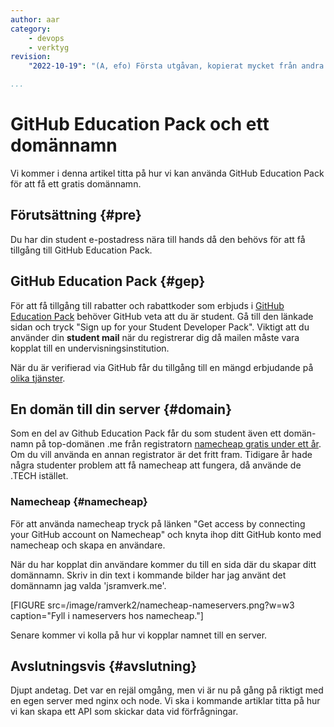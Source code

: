 ```yaml
---
author: aar
category:
    - devops
    - verktyg
revision:
    "2022-10-19": "(A, efo) Första utgåvan, kopierat mycket från andra artikeln om education pack on digital ocean."

...
```

GitHub Education Pack och ett domännamn
==================================

Vi kommer i denna artikel titta på hur vi kan använda GitHub Education Pack för att få ett gratis domännamn.

<!--more-->



Förutsättning {#pre}
--------------------------------------

Du har din student e-postadress nära till hands då den behövs för att få tillgång till GitHub Education Pack.



GitHub Education Pack {#gep}
--------------------------------------

För att få tillgång till rabatter och rabattkoder som erbjuds i [GitHub Education Pack](https://education.github.com/pack) behöver GitHub veta att du är student. Gå till den länkade sidan och tryck "Sign up for your Student Developer Pack". Viktigt att du använder din **student mail** när du registrerar dig då mailen måste vara kopplat till en undervisningsinstitution.

När du är verifierad via GitHub får du tillgång till en mängd erbjudande på [olika tjänster](https://education.github.com/pack/offers).



En domän till din server {#domain}
--------------------------------------

Som en del av Github Education Pack får du som student även ett domän-namn på top-domänen .me från registratorn [namecheap gratis under ett år](https://education.github.com/pack/offers?sort=popularity&tag=Domains). Om du vill använda en annan registrator är det fritt fram. Tidigare år hade några studenter problem att få namecheap att fungera, då använde de .TECH istället.

### Namecheap {#namecheap}

För att använda namecheap tryck på länken "Get access by connecting your GitHub account on Namecheap" och knyta ihop ditt GitHub konto med namecheap och skapa en användare.

När du har kopplat din användare kommer du till en sida där du skapar ditt domännamn. Skriv in din text i kommande bilder har jag använt det domännamn jag valda 'jsramverk.me'.

[FIGURE src=/image/ramverk2/namecheap-nameservers.png?w=w3 caption="Fyll i nameservers hos namecheap."]

Senare kommer vi kolla på hur vi kopplar namnet till en server.



Avslutningsvis {#avslutning}
--------------------------------------

Djupt andetag. Det var en rejäl omgång, men vi är nu på gång på riktigt med en egen server med nginx och node. Vi ska i kommande artiklar titta på hur vi kan skapa ett API som skickar data vid förfrågningar.
